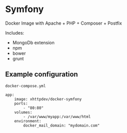 # Symfony ##
Docker Image with Apache + PHP + Composer + Postfix

Includes:
- MongoDb extension
- npm
- bower
- grunt

## Example configuration ##

`docker-compose.yml`

    app:
        image: xhttpdev/docker-symfony
        ports:
            - "80:80"
        volumes:
            - /var/www/myapp:/var/www/html
        environment:
            docker_mail_domain: "mydomain.com"
